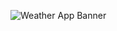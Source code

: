 ![Weather App Banner](https://github.com/andbardii/weather-angular-app/assets/126244632/f051d7a0-b6b0-4468-9fd7-a7dfd4411fb8)
